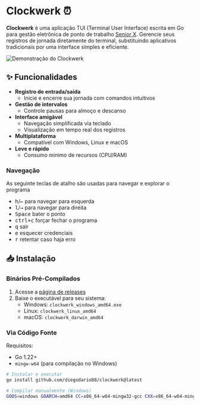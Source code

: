 # Clockwerk ⏰

**Clockwerk** é uma aplicação TUI (Terminal User Interface) escrita em Go para gestão eletrônica de ponto de trabalho [Senior X](https://www.senior.com.br). Gerencie seus registros de jornada diretamente do terminal, substituindo aplicativos tradicionais por uma interface simples e eficiente.

![Demonstração do Clockwerk](https://github.com/user-attachments/assets/376f75f6-4e8b-49ab-8908-1c795df61543)

## ✨ Funcionalidades

- **Registro de entrada/saída**
  - Inicie e encerre sua jornada com comandos intuitivos
- **Gestão de intervalos**
  - Controle pausas para almoço e descanso
- **Interface amigável**
  - Navegação simplificada via teclado
  - Visualização em tempo real dos registros
- **Multiplataforma**
  - Compatível com Windows, Linux e macOS
- **Leve e rápido**
  - Consumo mínimo de recursos (CPU/RAM)

### Navegação

As seguinte teclas de atalho são usadas para navegar e explorar o programa

- <kbd>h</kbd>/<kbd>←</kbd> para navegar para esquerda
- <kbd>l</kbd>/<kbd>→</kbd> para navegar para direita
- <kbd>Space</kbd> bater o ponto
- <kbd>ctrl+c</kbd> forçar fechar o programa
- <kbd>q</kbd> sair
- <kbd>e</kbd> esquecer credenciais
- <kbd>r</kbd> retentar caso haja erro

## 📥 Instalação

### Binários Pré-Compilados

1. Acesse a [página de releases](https://github.com/seu-usuario/clockwerk/releases)
2. Baixe o executável para seu sistema:
   - Windows: `clockwerk_windows_amd64.exe`
   - Linux: `clockwerk_linux_amd64`
   - macOS: `clockwerk_darwin_amd64`

### Via Código Fonte

Requisitos:

- Go 1.22+
- `mingw-w64` (para compilação no Windows)

```bash
# Instalar e executar
go install github.com/diegodario88/clockwerk@latest

# Compilar manualmente (Windows)
GOOS=windows GOARCH=amd64 CC=x86_64-w64-mingw32-gcc CXX=x86_64-w64-mingw32-g++ CGO_ENABLED=1 go build -o clockwerk.exe
```

